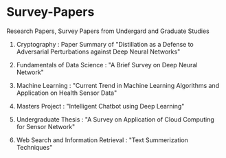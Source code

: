 # Survey-Papers


Research Papers, Survey Papers from Undergard and Graduate Studies

1. Cryptography : Paper Summary of "Distillation as a Defense to Adversarial Perturbations against Deep Neural Networks"

2. Fundamentals of Data Science : "A Brief Survey on Deep Neural Network"

3. Machine Learning : "Current Trend in Machine Learning Algorithms and Application on Health Sensor Data"

4. Masters Project : "Intelligent Chatbot using Deep Learning"

5. Undergraduate Thesis : "A Survey on Application of Cloud Computing for Sensor Network"

6. Web Search and Information Retrieval : "Text Summerization Techniques"
